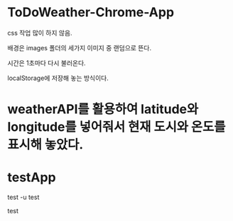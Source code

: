 # ToDoWeather-Chrome-App

css 작업 많이 하지 않음.

배경은 images 폴더의 세가지 이미지 중 랜덤으로 뜬다.

시간은 1초마다 다시 불러온다.

localStorage에 저장해 놓는 방식이다.

weatherAPI를 활용하여 latitude와 longitude를 넣어줘서 현재 도시와 온도를 표시해 놓았다.
=======
# testApp
test
-u test

test